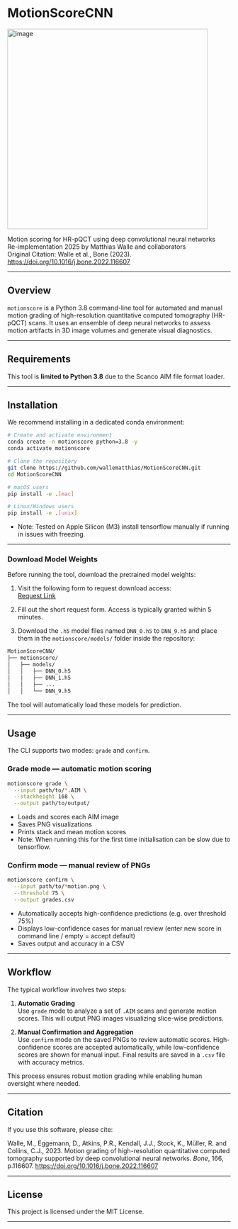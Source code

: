 # MotionScoreCNN

<img width="452" alt="image" src="https://github.com/OpenMSKImaging/MotionScoreCNN/assets/92020703/f4d8da86-4769-46b0-8eb5-dbd91b379762">

Motion scoring for HR-pQCT using deep convolutional neural networks  
Re-implementation 2025 by Matthias Walle and collaborators  
Original Citation: Walle et al., Bone (2023). https://doi.org/10.1016/j.bone.2022.116607

---

## Overview

`motionscore` is a Python 3.8 command-line tool for automated and manual motion grading of high-resolution quantitative computed tomography (HR-pQCT) scans. It uses an ensemble of deep neural networks to assess motion artifacts in 3D image volumes and generate visual diagnostics.

---

## Requirements

This tool is **limited to Python 3.8** due to the Scanco AIM file format loader.

---

## Installation

We recommend installing in a dedicated conda environment:

```bash
# Create and activate environment
conda create -n motionscore python=3.8 -y
conda activate motionscore

# Clone the repository
git clone https://github.com/wallematthias/MotionScoreCNN.git
cd MotionScoreCNN

# macOS users
pip install -e .[mac]

# Linux/Windows users
pip install -e .[unix]
```

- Note: Tested on Apple Silicon (M3) install tensorflow manually if running in issues with freezing.
---

### Download Model Weights

Before running the tool, download the pretrained model weights:

1. Visit the following form to request download access:  
   [Request Link](https://forms.gle/cy6wkX83pgKvP5Z69)

2. Fill out the short request form. Access is typically granted within 5 minutes.

3. Download the `.h5` model files named `DNN_0.h5` to `DNN_9.h5` and place them in the `motionscore/models/` folder inside the repository:

```bash
MotionScoreCNN/
├── motionscore/
│   ├── models/
│   │   ├── DNN_0.h5
│   │   ├── DNN_1.h5
│   │   ├── ...
│   │   └── DNN_9.h5
```

The tool will automatically load these models for prediction.

---

## Usage

The CLI supports two modes: `grade` and `confirm`.

### Grade mode — automatic motion scoring

```bash
motionscore grade \
  --input path/to/*.AIM \
  --stackheight 168 \
  --output path/to/output/
```

- Loads and scores each AIM image
- Saves PNG visualizations
- Prints stack and mean motion scores
- Note: When running this for the first time initialisation can be slow due to tensorflow. 

### Confirm mode — manual review of PNGs

```bash
motionscore confirm \
  --input path/to/*motion.png \
  --threshold 75 \
  --output grades.csv
```

- Automatically accepts high-confidence predictions (e.g. over threshold 75%)
- Displays low-confidence cases for manual review (enter new score in command line / empty = accept default)
- Saves output and accuracy in a CSV

---

## Workflow

The typical workflow involves two steps:

1. **Automatic Grading**  
   Use `grade` mode to analyze a set of `.AIM` scans and generate motion scores. This will output PNG images visualizing slice-wise predictions.

2. **Manual Confirmation and Aggregation**  
   Use `confirm` mode on the saved PNGs to review automatic scores. High-confidence scores are accepted automatically, while low-confidence scores are shown for manual input. Final results are saved in a `.csv` file with accuracy metrics.

This process ensures robust motion grading while enabling human oversight where needed.

---

## Citation

If you use this software, please cite:

Walle, M., Eggemann, D., Atkins, P.R., Kendall, J.J., Stock, K., Müller, R. and Collins, C.J., 2023. Motion grading of high-resolution quantitative computed tomography supported by deep convolutional neural networks. *Bone*, 166, p.116607. https://doi.org/10.1016/j.bone.2022.116607

---

## License

This project is licensed under the MIT License.

---

